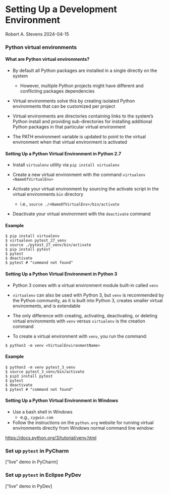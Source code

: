 Setting Up a Development Environment
================
Robert A. Stevens
2024-04-15

### Python virtual environments

#### What are Python virtual environments?

-   By default all Python packages are installed in a single directly on
    the system

    -   However, multiple Python projects might have different and
        conflicting packages dependencies

-   Virtual environments solve this by creating isolated Python
    environments that can be customized per project

-   Virtual environments are directories containing links to the
    system’s Python install and providing sub-directories for installing
    additional Python packages in that particular virtual environment

-   The PATH environment variable is updated to point to the virtual
    environment when that virtual environment is activated

#### Setting Up a Python Virtual Environment in Python 2.7

-   Install `virtualenv` utility via `pip install virtualenv`

-   Create a new virtual environment with the command
    `virtualenv <NameOfVirtualEnv>`

-   Activate your virtual environment by sourcing the activate script in
    the virtual environments `bin` directory

    -   i.e., `source ./<NameOfVirtualEnv>/bin/activate`

-   Deactivate your virtual environment with the `deactivate` command

#### Example

    $ pip install virtualenv
    $ virtualevn pytest_27_venv
    $ source ./pytest_27_venv/bin/activate 
    $ pip install pytest
    $ pytest
    $ deactivate
    $ pytest # "command not found"

#### Setting Up a Python Virtual Environment in Python 3

-   Python 3 comes with a virtual environment module built-in called
    `venv`

-   `virtualenv` can also be used with Python 3, but `venv` is
    recommended by the Python community, as it is built into Python 3,
    creates smaller virtual environments, and is extendable

-   The only difference with creating, activating, deactivating, or
    deleting virtual environments with `venv` versus `virtualenv` is the
    creation command

-   To create a virtual environment with `venv`, you run the command:

<!-- -->

    $ python3 -m venv <VirtualEnvironmentName>

#### Example

    $ python3 -m venv pytest_3_venv
    $ source pytest_3_venv/bin/activate 
    $ pip3 install pytest
    $ pytest
    $ deactivate
    $ pytest # "command not found"

#### Setting Up a Python Virtual Environment in Windows

-   Use a bash shell in Windows
    -   e.g., `cygwin.com`
-   Follow the instructions on the `python.org` website for running
    virtual environments directly from Windows normal command line
    window:

<https://docs.python.org/3/tutorial/venv.html>

### Set up `pytest` in PyCharm

\[“live” demo in PyCharm\]

### Set up `pytest` in Eclipse PyDev

\[“live” demo in PyDev\]

